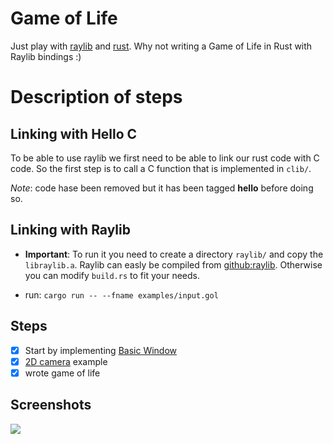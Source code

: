 # Game of Life

Just play with [raylib](https://www.raylib.com/) and [rust](https://www.rust-lang.org/).
Why not writing a Game of Life in Rust with Raylib bindings :)

# Description of steps

## Linking with Hello C

To be able to use raylib we first need to be able to link our rust code with
C code. So the first step is to call a C function that is implemented in `clib/`.

*Note*: code hase been removed but it has been tagged **hello** before doing so.

## Linking with Raylib

- **Important**: To run it you need to create a directory `raylib/` and copy the `libraylib.a`.
Raylib can easly be compiled from [github:raylib](https://github.com/raysan5/raylib).
Otherwise you can modify `build.rs` to fit your needs.

- run: `cargo run -- --fname examples/input.gol`

## Steps
- [x] Start by implementing [Basic Window](https://www.raylib.com/examples/core/loader.html?name=core_basic_window)
- [x] [2D camera](https://www.raylib.com/examples/core/loader.html?name=core_2d_camera) example
- [x] wrote game of life

## Screenshots

<img align="center" src="https://github.com/gthvn1/rust-raylib/blob/master/screenshots/more_complex.png">
